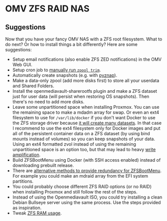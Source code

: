 # OMV ZFS RAID NAS

## Suggestions

Now that you have your fancy OMV NAS with a ZFS root filesystem. What to do next? Or how to install things a bit differently? Here are some suggestions:

- Setup email notifications (also enable ZFS ZED notifications) in the OMV Web GUI.
- Setup cron job to [manually run `zpool trim`](https://askubuntu.com/a/1200415).
- Automatically create snapshots (e.g. with [pyznap](https://github.com/yboetz/pyznap)).
- Make a data-only zpool (add more disks first) to store all your userdata and Shared Folders.
- Install the openmediavault-sharerootfs plugin and make a ZFS dataset just for user data (will persist when restoring OS snapshots). Then there's no need to add more disks.
- Leave some unpartitioned space when installing Proxmox. You can use the remaining space to make a mdadm array for swap. Or even an ext4 filesystem to use for `/var/lib/docker` if you don't want Docker to use the ZFS storage driver because [it will create many datasets](https://github.com/moby/moby/issues/41055). In that case I recommend to use the ext4 filesystem only for Docker images and put all of the persistent container data on a ZFS dataset (by using bind mounts instead of volumes) so you can keep snapshots of your data. Using an ext4 formatted zvol instead of using the remaining unpartitioned space is an option too, but that may lead to heavy [write amplification](https://www.reddit.com/r/zfs/comments/tfvrhj/optimizing_zvols_for_ext4_use/).
- Build ZFSBootMenu using Docker (with SSH access enabled) instead of downloading prebuilt release.
- There are [alternative methods to provide redundancy for ZFSBootMenu](https://github.com/zbm-dev/zfsbootmenu/discussions/276#discussioncomment-2338924). For example you could make an mdraid array from the EFI system partitions.
- You could probably choose different ZFS RAID options (or no RAID) when installing Proxmox and still follow the rest of the steps.
- Instead of using the Openmediavault ISO, you could try installing a clean Debian Bullseye server using the same process. Use the steps provided as inspiration.
- Tweak [ZFS RAM usage](https://pbs.proxmox.com/docs/sysadmin.html#limit-zfs-memory-usage).